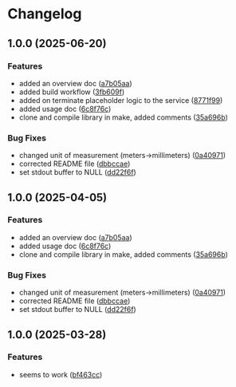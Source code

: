 # Changelog

## 1.0.0 (2025-06-20)


### Features

* added an overview doc ([a7b05aa](https://github.com/VU-ASE/lidar/commit/a7b05aabafe9945519daa767bf853dc9a0d5ca2a))
* added build workflow ([3fb609f](https://github.com/VU-ASE/lidar/commit/3fb609f95dddfb73d605b20635352821bc774a55))
* added on terminate placeholder logic to the service ([8771f99](https://github.com/VU-ASE/lidar/commit/8771f99c0ade27eddfffd91ddddd5c7277405755))
* added usage doc ([6c8f76c](https://github.com/VU-ASE/lidar/commit/6c8f76ca814caee065222889fa77dabd7e74801d))
* clone and compile library in make, added comments ([35a696b](https://github.com/VU-ASE/lidar/commit/35a696bfde5adf76fe8c7bafb11643968d4cadce))


### Bug Fixes

* changed unit of measurement (meters-&gt;millimeters) ([0a40971](https://github.com/VU-ASE/lidar/commit/0a409710014f21dc889c961288cfad48d8d39b63))
* corrected README file ([dbbccae](https://github.com/VU-ASE/lidar/commit/dbbccae87f83ffe5cffefa6b2f04ecf31f37f30a))
* set stdout buffer to NULL ([dd22f6f](https://github.com/VU-ASE/lidar/commit/dd22f6fb4b54f6016a95ff629675349b9db37718))

## 1.0.0 (2025-04-05)


### Features

* added an overview doc ([a7b05aa](https://github.com/VU-ASE/lidar/commit/a7b05aabafe9945519daa767bf853dc9a0d5ca2a))
* added usage doc ([6c8f76c](https://github.com/VU-ASE/lidar/commit/6c8f76ca814caee065222889fa77dabd7e74801d))
* clone and compile library in make, added comments ([35a696b](https://github.com/VU-ASE/lidar/commit/35a696bfde5adf76fe8c7bafb11643968d4cadce))


### Bug Fixes

* changed unit of measurement (meters-&gt;millimeters) ([0a40971](https://github.com/VU-ASE/lidar/commit/0a409710014f21dc889c961288cfad48d8d39b63))
* corrected README file ([dbbccae](https://github.com/VU-ASE/lidar/commit/dbbccae87f83ffe5cffefa6b2f04ecf31f37f30a))
* set stdout buffer to NULL ([dd22f6f](https://github.com/VU-ASE/lidar/commit/dd22f6fb4b54f6016a95ff629675349b9db37718))

## 1.0.0 (2025-03-28)


### Features

* seems to work ([bf463cc](https://github.com/VU-ASE/service-template-cpp/commit/bf463cc0f1875bf305f5b407cfe0d0ef759a18ba))
